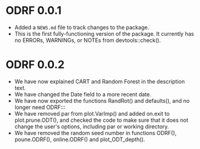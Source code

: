 # ODRF 0.0.1

* Added a `NEWS.md` file to track changes to the package.
* This is the first fully-functioning version of the package. It currently has no ERRORs, WARNINGs, or NOTEs from devtools::check().

# ODRF 0.0.2

* We have now explained CART and Random Forest in the description text.
* We have changed the Date field to a more recent date.
* We have now exported the functions RandRot() and defaults(), and no longer need ODRF:::
* We have removed par from plot.VarImp() and added on.exit to plot.prune.ODT(), and checked the code to make sure that it does not change the user's options, including par or working directory.
* We have removed the random seed number in functions ODRF(), poune.ODRF(), online.ODRF() and plot_ODT_depth().
